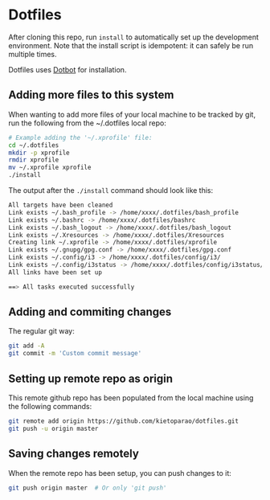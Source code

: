 # Dotfiles

After cloning this repo, run `install` to automatically set up the development environment. Note that the install script is idempotent: it can safely be run multiple times.

Dotfiles uses [Dotbot](https://github.com/anishathalye/dotbot) for installation.

## Adding more files to this system

When wanting to add more files of your local machine to be tracked by git, run the following from the ~/.dotfiles local repo:

```bash
# Example adding the '~/.xprofile' file:
cd ~/.dotfiles
mkdir -p xprofile
rmdir xprofile
mv ~/.xprofile xprofile
./install
```

The output after the `./install` command should look like this:
```bash
All targets have been cleaned
Link exists ~/.bash_profile -> /home/xxxx/.dotfiles/bash_profile
Link exists ~/.bashrc -> /home/xxxx/.dotfiles/bashrc
Link exists ~/.bash_logout -> /home/xxxx/.dotfiles/bash_logout
Link exists ~/.Xresources -> /home/xxxx/.dotfiles/Xresources
Creating link ~/.xprofile -> /home/xxxx/.dotfiles/xprofile
Link exists ~/.gnupg/gpg.conf -> /home/xxxx/.dotfiles/gpg.conf
Link exists ~/.config/i3 -> /home/xxxx/.dotfiles/config/i3/
Link exists ~/.config/i3status -> /home/xxxx/.dotfiles/config/i3status/
All links have been set up

==> All tasks executed successfully
```

## Adding and commiting changes

The regular git way:
```bash
git add -A
git commit -m 'Custom commit message'
```

## Setting up remote repo as origin

This remote github repo has been populated from the local machine using the following commands:
```bash
git remote add origin https://github.com/kietoparao/dotfiles.git
git push -u origin master
```

## Saving changes remotely

When the remote repo has been setup, you can push changes to it:
```bash
git push origin master  # Or only 'git push'
```
